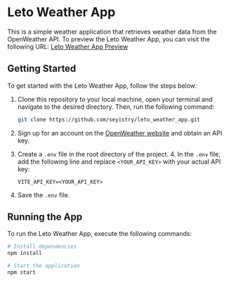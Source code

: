 # Leto Weather App

This is a simple weather application that retrieves weather data from the OpenWeather API.
To preview the Leto Weather App, you can visit the following URL: [Leto Weather App Preview](https://leto-weather.netlify.app/)

## Getting Started

To get started with the Leto Weather App, follow the steps below:

1. Clone this repository to your local machine, open your terminal and navigate to the desired directory. Then, run the following command:

   ```bash
   git clone https://github.com/seyistry/leto_weather_app.git
   ```

2. Sign up for an account on the [OpenWeather website](https://openweathermap.org/) and obtain an API key.
3. Create a `.env` file in the root directory of the project. 4. In the `.env` file, add the following line and replace `<YOUR_API_KEY>` with your actual API key:

   ```
   VITE_API_KEY=<YOUR_API_KEY>
   ```

4. Save the `.env` file.

## Running the App

To run the Leto Weather App, execute the following commands:

```bash
# Install dependencies
npm install

# Start the application
npm start
```
